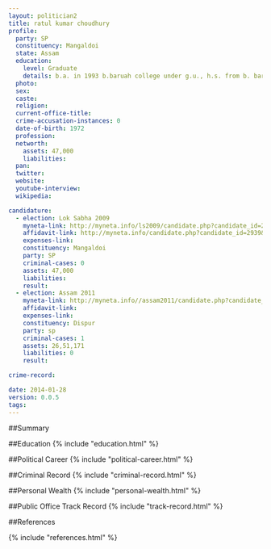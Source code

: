 ```yaml
---
layout: politician2
title: ratul kumar choudhury
profile: 
  party: SP
  constituency: Mangaldoi
  state: Assam
  education: 
    level: Graduate
    details: b.a. in 1993 b.baruah college under g.u., h.s. from b. baruah college ahsec in 1990, h.s.l.c. from guwahati high school seba in 1986
  photo: 
  sex: 
  caste: 
  religion: 
  current-office-title: 
  crime-accusation-instances: 0
  date-of-birth: 1972
  profession: 
  networth: 
    assets: 47,000
    liabilities: 
  pan: 
  twitter: 
  website: 
  youtube-interview: 
  wikipedia: 

candidature: 
  - election: Lok Sabha 2009
    myneta-link: http://myneta.info/ls2009/candidate.php?candidate_id=2939
    affidavit-link: http://myneta.info/candidate.php?candidate_id=2939&scan=original
    expenses-link: 
    constituency: Mangaldoi 
    party: SP
    criminal-cases: 0
    assets: 47,000
    liabilities: 
    result:  
  - election: Assam 2011
    myneta-link: http://myneta.info//assam2011/candidate.php?candidate_id=903
    affidavit-link: 
    expenses-link: 
    constituency: Dispur 
    party: sp
    criminal-cases: 1
    assets: 26,51,171
    liabilities: 0
    result:  

crime-record: 

date: 2014-01-28
version: 0.0.5
tags: 
---
```

##Summary


##Education
{% include "education.html" %}


##Political Career
{% include "political-career.html" %}


##Criminal Record
{% include "criminal-record.html" %}


##Personal Wealth
{% include "personal-wealth.html" %}


##Public Office Track Record
{% include "track-record.html" %}


##References


{% include "references.html" %}